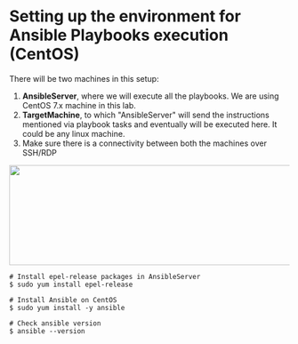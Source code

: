 # Setting up the environment for Ansible Playbooks execution (CentOS)

There will be two machines in this setup: 
  1. <b>AnsibleServer</b>, where we will execute all the playbooks. We are using CentOS 7.x machine in this lab.
  2. <b>TargetMachine</b>, to which "AnsibleServer" will send the instructions mentioned via playbook tasks and eventually will be executed here. It could be any linux machine.
  3. Make sure there is a connectivity between both the machines over SSH/RDP

<img src="https://github.com/novatecstack/ansible-masterclass/assets/121426292/89409280-97b1-4c22-b2da-e6fe43c52417" data-canonical-src="https://github.com/novatecstack/ansible-masterclass/assets/121426292/89409280-97b1-4c22-b2da-e6fe43c52417" width="600" height="180" />

```
# Install epel-release packages in AnsibleServer
$ sudo yum install epel-release

# Install Ansible on CentOS
$ sudo yum install -y ansible

# Check ansible version
$ ansible --version
```

